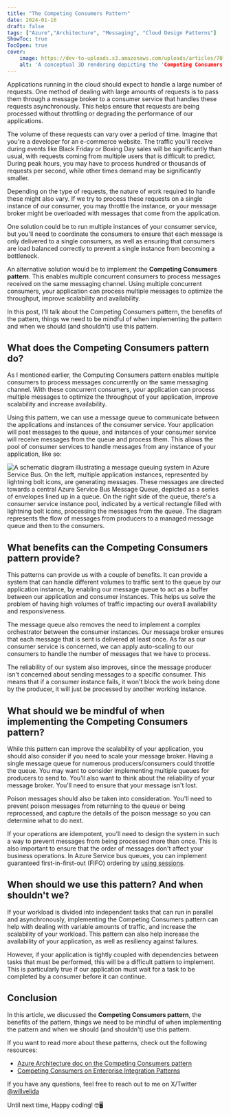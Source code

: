 ```yaml
---
title: "The Competing Consumers Pattern"
date: 2024-01-16
draft: false
tags: ["Azure","Architecture", "Messaging", "Cloud Design Patterns"]
ShowToc: true
TocOpen: true
cover:
    image: https://dev-to-uploads.s3.amazonaws.com/uploads/articles/70lpttvdgbod5rl2k18m.png
    alt: 'A conceptual 3D rendering depicting the 'Competing Consumers' model in message processing. Multiple futuristic robotic arms, representing consumers, extend towards a central, glowing digital messaging channel. This channel is overflowing with luminous data messages, illustrating a high volume of information. The robotic arms are engaged in grabbing and processing these messages, symbolizing the concepts of optimizing throughput, enhancing scalability, and distributing workload. The scene is set against a sleek, high-tech backdrop, emphasizing advanced technology and digital processing.'
---
```


Applications running in the cloud should expect to handle a large number of requests. One method of dealing with large amounts of requests is to pass them through a message broker to a consumer service that handles these requests asynchronously. This helps ensure that requests are being processed without throttling or degrading the performance of our applications.

The volume of these requests can vary over a period of time. Imagine that you're a developer for an e-commerce website. The traffic you'll receive during events like Black Friday or Boxing Day sales will be significantly than usual, with requests coming from multiple users that is difficult to predict. During peak hours, you may have to process hundred or thousands of requests per second, while other times demand may be significantly smaller.

Depending on the type of requests, the nature of work required to handle these might also vary. If we try to process these requests on a single instance of our consumer, you may throttle the instance, or your message broker might be overloaded with messages that come from the application.

One solution could be to run multiple instances of your consumer service, but you'll need to coordinate the consumers to ensure that each message is only delivered to a single consumers, as well as ensuring that consumers are load balanced correctly to prevent a single instance from becoming a bottleneck.

An alternative solution would be to implement the **Competing Consumers pattern**. This enables multiple concurrent consumers to process messages received on the same messaging channel. Using multiple concurrent consumers, your application can process multiple messages to optimize the throughput, improve scalability and availability.

In this post, I'll talk about the Competing Consumers pattern, the benefits of the pattern, things we need to be mindful of when implementing the pattern and when we should (and shouldn't) use this pattern.

## What does the Competing Consumers pattern do?

As I mentioned earlier, the Computing Consumers pattern enables multiple consumers to process messages concurrently on the same messaging channel. With these concurrent consumers, your application can process multiple messages to optimize the throughput of your application, improve scalability and increase availability.

Using this pattern, we can use a message queue to communicate between the applications and instances of the consumer service. Your application will post messages to the queue, and instances of your consumer service will receive messages from the queue and process them. This allows the pool of consumer services to handle messages from any instance of your application, like so:

![A schematic diagram illustrating a message queuing system in Azure Service Bus. On the left, multiple application instances, represented by lightning bolt icons, are generating messages. These messages are directed towards a central Azure Service Bus Message Queue, depicted as a series of envelopes lined up in a queue. On the right side of the queue, there's a consumer service instance pool, indicated by a vertical rectangle filled with lightning bolt icons, processing the messages from the queue. The diagram represents the flow of messages from producers to a managed message queue and then to the consumers.](https://dev-to-uploads.s3.amazonaws.com/uploads/articles/lsd0rmp2qsk2g2wphakd.png)

## What benefits can the Competing Consumers pattern provide?

This patterns can provide us with a couple of benefits. It can provide a system that can handle different volumes to traffic sent to the queue by our application instance, by enabling our message queue to act as a buffer between our application and consumer instances. This helps us solve the problem of having high volumes of traffic impacting our overall availability and responsiveness.

The message queue also removes the need to implement a complex orchestrator between the consumer instances. Our message broker ensures that each message that is sent is delivered at least once. As far as our consumer service is concerned, we can apply auto-scaling to our consumers to handle the number of messages that we have to process.

The reliability of our system also improves, since the message producer isn't concerned about sending messages to a specific consumer. This means that if a consumer instance fails, it won't block the work being done by the producer, it will just be processed by another working instance.

## What should we be mindful of when implementing the Competing Consumers pattern?

While this pattern can improve the scalability of your application, you should also consider if you need to scale your message broker. Having a single message queue for numerous producers/consumers could throttle the queue. You may want to consider implementing multiple queues for producers to send to. You'll also want to think about the reliability of your message broker. You'll need to ensure that your message isn't lost.

Poison messages should also be taken into consideration. You'll need to prevent poison messages from returning to the queue or being reprocessed, and capture the details of the poison message so you can determine what to do next.

If your operations are idempotent, you'll need to design the system in such a way to prevent messages from being processed more than once. This is also important to ensure that the order of messages don't affect your business operations. In Azure Service bus queues, you can implement guaranteed first-in-first-out (FIFO) ordering by [using sessions](https://learn.microsoft.com/en-us/azure/service-bus-messaging/message-sessions).

## When should we use this pattern? And when shouldn't we?

If your workload is divided into independent tasks that can run in parallel and asynchronously, implementing the Competing Consumers pattern can help with dealing with variable amounts of traffic, and increase the scalability of your workload. This pattern can also help increase the availability of your application, as well as resiliency against failures.

However, if your application is tightly coupled with dependencies between tasks that must be performed, this will be a difficult pattern to implement. This is particularly true if our application must wait for a task to be completed by a consumer before it can continue.

## Conclusion

In this article, we discussed the **Competing Consumers pattern**, the benefits of the pattern, things we need to be mindful of when implementing the pattern and when we should (and shouldn't) use this pattern.

If you want to read more about these patterns, check out the following resources:

- [Azure Architecture doc on the Competing Consumers pattern](https://learn.microsoft.com/en-us/azure/architecture/patterns/competing-consumers)
- [Competing Consumers on Enterprise Integration Patterns](https://www.enterpriseintegrationpatterns.com/patterns/messaging/CompetingConsumers.html)

If you have any questions, feel free to reach out to me on X/Twitter [@willvelida](https://twitter.com/willvelida)

Until next time, Happy coding! 🤓🖥️